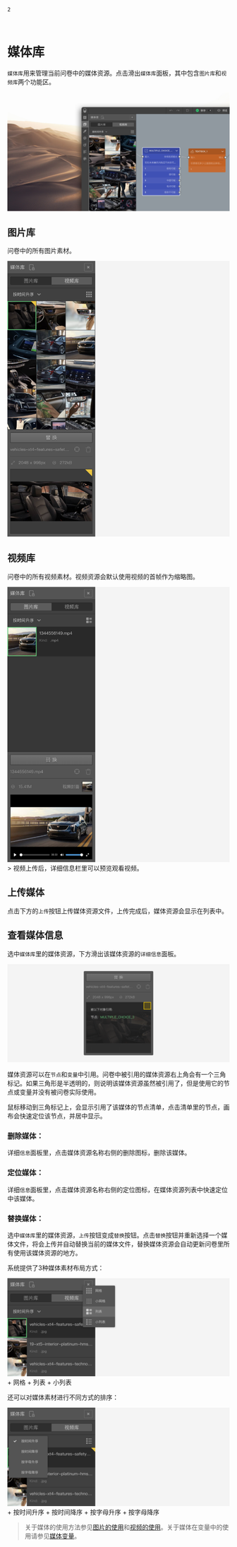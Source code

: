 ```index
2
```
```tag

```
```summary

```
# 媒体库

`媒体库`用来管理当前问卷中的媒体资源。点击滑出`媒体库`面板，其中包含`图片库`和`视频库`两个功能区。

<img src='../assets/03components/02mediaLiberary/assets-cn.jpg'>

## 图片库
问卷中的所有图片素材。

<img src='../assets/03components/02mediaLiberary/image.png'>

## 视频库
问卷中的所有视频素材。视频资源会默认使用视频的首帧作为缩略图。

<img src='../assets/03components/02mediaLiberary/video.png'>
  > 视频上传后，详细信息栏里可以预览观看视频。

## 上传媒体
点击下方的`上传`按钮上传媒体资源文件，上传完成后，媒体资源会显示在列表中。

## 查看媒体信息
选中`媒体库`里的媒体资源，下方滑出该媒体资源的`详细信息`面板。

<img src='../assets/03components/02mediaLiberary/assets-reference.png'>

媒体资源可以在`节点`和`变量`中引用。问卷中被引用的媒体资源右上角会有一个三角标记。如果三角形是半透明的，则说明该媒体资源虽然被引用了，但是使用它的节点或变量并没有被问卷实际使用。

鼠标移动到三角标记上，会显示引用了该媒体的节点清单，点击清单里的节点，画布会快速定位该节点，并居中显示。

### 删除媒体：
详细`信息`面板里，点击媒体资源名称右侧的删除图标，删除该媒体。

### 定位媒体：
详细`信息`面板里，点击媒体资源名称右侧的定位图标，在媒体资源列表中快速定位中该媒体。

### 替换媒体：
选中`媒体库`里的媒体资源，`上传`按钮变成`替换`按钮。点击`替换`按钮并重新选择一个媒体文件，将会上传并自动替换当前的媒体文件，替换媒体资源会自动更新问卷里所有使用该媒体资源的地方。

系统提供了3种媒体素材布局方式：

<img src='../assets/03components/02mediaLiberary/image-menu.png'>
+ 网格
+ 列表
+ 小列表

还可以对媒体素材进行不同方式的排序：

<img src='../assets/03components/02mediaLiberary/image-newest.png'>
+ 按时间升序
+ 按时间降序
+ 按字母升序
+ 按字母降序

> 关于媒体的使用方法参见[图片的使用](../../11nodeSettings/02mediaResource/02pictureMedia.md)和[视频的使用](../../11nodeSettings/02mediaResource/03videoResource.md)。关于媒体在变量中的使用请参见[媒体变量](../../16variable/05mediaVariable.md)。
